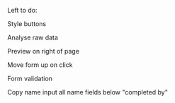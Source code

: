 Left to do:

Style buttons

Analyse raw data

Preview on right of page

Move form up on click

Form validation 

Copy name input all name fields below "completed by"


